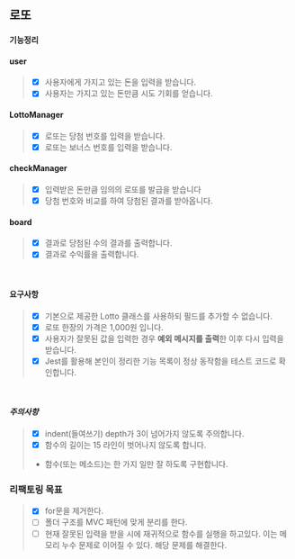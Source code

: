 ## 로또

#### 기능정리
#### user
>- [x] 사용자에게 가지고 있는 돈을 입력을 받습니다.
>- [x] 사용자는 가지고 있는 돈만큼 시도 기회를 얻습니다.
#### LottoManager
>- [x] 로또는 당첨 번호를 입력을 받습니다.
>- [x] 로또는 보너스 번호를 입력을 받습니다.
#### checkManager
>- [x] 입력받은 돈만큼 임의의 로또를 발급을 받습니다
>- [x] 당첨 번호와 비교를 하여 당첨된 결과를 받아옵니다.
#### board
>- [x] 결과로 당첨된 수의 결과를 출력합니다.
>- [x] 결과로 수익률을 출력합니다.

<br>

#### 요구사항
>- [x] 기본으로 제공한 Lotto 클래스를 사용하되 필드를 추가할 수 없습니다.
>- [x] 로또 한장의 가격은 1,000원 입니다.
>- [x] 사용자가 잘못된 값을 입력한 경우 **예외 메시지를 출력**한 이후 다시 입력을 받습니다.
>- [x] Jest를 활용해 본인이 정리한 기능 목록이 정상 동작함을 테스트 코드로 확인합니다.

<br>

#### ***주의사항***
>- [x] indent(들여쓰기) depth가 3이 넘어가지 않도록 주의합니다.
>- [x] 함수의 길이는 15 라인이 벗어나지 않도록 합니다.
>  - 함수(또는 메소드)는 한 가지 일만 잘 하도록 구현합니다.


### 리팩토링 목표
>- [x] for문을 제거한다.
>- [ ] 폴더 구조를 MVC 패턴에 맞게 분리를 한다.
>- [ ] 현재 잘못된 입력을 받을 시에 재귀적으로 함수를 실행을 하고있다. 이는 메모리 누수 문제로 이어질 수 있다. 해당 문제를 해결한다.
